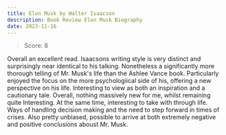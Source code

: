 ```yaml
---
title: Elon Musk by Walter Isaacson
description: Book Review Elon Musk Biography
date: 2023-11-16
---
```

> Score: 8

Overall an excellent read. Isaacsons writing style is very distinct and
surprisingly near identical to his talking. Nonetheless a significantly more
thorough telling of Mr. Musk's life than the Ashlee Vance book. Particularly
enjoyed the focus on the more psychologiical side of his, offering a new
perspective on his life. Interesting to view as both an inspiration and a
cautionary tale. Overall, nothing massively new for me, whilst remaining quite
Interesting. At the same time, interesting to take with through life. Ways of
handling decision making and the need to step forward in times of crises. Also
pretty unbiased, possible to arrive at both extremely negative and positive
conclusions aboust Mr. Musk.
